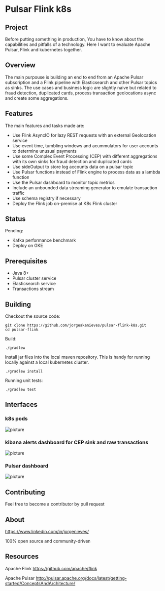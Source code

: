# Pulsar Flink k8s

## Project

Before putting something in production, You have to know about the capabilities and pitfalls of a technology. Here I want to evaluate Apache Pulsar, Flink and kubernetes together.

## Overview

The main purpouse is building an end to end from an Apache Pulsar subscription and a Flink pipeline with Elasticsearch and other
Pulsar topics as sinks. The use cases and business logic are slightly naive but related to fraud detection, duplicated cards, process transaction geolocations async and create some aggregations.

## Features

The main features and tasks made are:

- Use Flink AsyncIO for lazy REST requests with an external Geolocation service
- Use event time, tumbling windows and acummulators for user accounts to determine unusual payments
- Use some Complex Event Processing (CEP) with different aggregations with its own sinks for fraud detection and duplicated cards
- Use sideOutput to store log accounts data on a pulsar topic
- Use Pulsar functions instead of Flink engine to process data as a lambda function
- Use the Pulsar dashboard to monitor topic metrics
- Include an unbounded data streaming generator to emulate transaction traffic
- Use schema registry if necessary
- Deploy the Flink job on-premise at K8s Flink cluster

## Status

Pending:
- Kafka performance benchmark
- Deploy on GKE

## Prerequisites

- Java 8+
- Pulsar cluster service
- Elasticsearch service
- Transactions stream

## Building

Checkout the source code:

```
git clone https://github.com/jorgeakanieves/pulsar-flink-k8s.git
cd pulsar-flink
```

Build:

```
./gradlew
```

Install jar files into the local maven repository. This is handy for running locally against a local kubernetes cluster.

```
./gradlew install
```

Running unit tests:

```
./gradlew test
```

## Interfaces

### k8s pods

![picture](imgs/k8s-flink.jpg)

### kibana alerts dashboard for CEP sink and raw transactions

![picture](imgs/flink-cep.jpg)

### Pulsar dashboard

![picture](imgs/pulsar-dashboard.jpg)


## Contributing

Feel free to become a contributor by pull request

## About

https://www.linkedin.com/in/jorgenieves/

100% open source and community-driven

## Resources

Apache Flink https://github.com/apache/flink

Apache Pulsar http://pulsar.apache.org/docs/latest/getting-started/ConceptsAndArchitecture/


